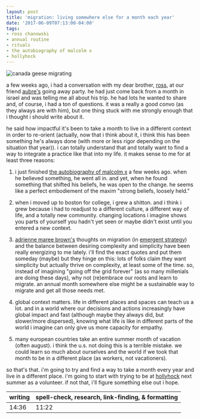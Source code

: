 ```yaml
---
layout: post
title: 'migration: living somewhere else for a month each year'
date: '2017-06-09T07:13:00-04:00'
tags:
- ross chanowski
- annual routine
- rituals
- the autobiography of malcolm x
- hollyhock
--- 
```


![canada geese migrating](http://birdnote.org/sites/default/files/15_-_discombobulated_canada_geese.jpg)

a few weeks ago, i had a conversation with my dear brother, [ross](https://twitter.com/Rchanowski), at our friend [aubre's](https://twitter.com/Aubreader) going away party. he had just come back from a month in israel and was telling me all about his trip. he had lots he wanted to share and, of course, i had a ton of questions. it was a really a good convo (as they always are with him), but one thing stuck with me strongly enough that i thought i should write about it. 

he said how impactful it's been to take a month to live in a different context in order to re-orient (​actually, now that i think about it, i think this has been something he's always done (with more or less rigor depending on the situation that year)). i can totally understand that and totally want to find a way to integrate a practice like that into my life. it makes sense to me for at least three reasons:

1. i just finished [the autobiography of malcolm x](https://www.goodreads.com/book/show/92057.The_Autobiography_of_Malcolm_X?from_search=true) a few weeks ago. when he believed something, he went all in. and yet, when he found something that shifted his beliefs, he was open to the change. he seems like a perfect embodiement of the maxim "strong beliefs, loosely held." 

1. when i moved up to boston for college, i grew a shitton. and i think i grew because i had to readjust to a different culture, a different way of life, and a totally new community. changing locations i imagine shows you parts of yourself you hadn't yet seen or maybe didn't exist until you entered a new context.

1. [adrienne maree brown's](http://adriennemareebrown.net/) thoughts on migration (in [emergent strategy](https://www.goodreads.com/book/show/29633913-emergent-strategy)) and the balance between desiring complexity and simplicity have been really energizing to me lately. i'll find the exact quotes and put them someday (maybe) but they hinge on this: lots of folks claim they want simplicity but actually thrive on complexity, at least some of the time. so, instead of imagining "going off the grid forever" (as so many millenials are doing these days), why not (re)embrace our roots and learn to migrate. an annual month somewhere else might be a sustainable way to migrate and get all those needs met. 

1. global context matters. life in different places and spaces can teach us a lot. and in a world where our decisions and actions increasingly have global impact and fast (although maybe they always did, but slower/more dispersed), knowing what life is like in different parts of the world i imagine can only give us more capacity for empathy.

1. many european countries take an entire summer month of vacation (often august). i think the u.s. not doing this is a terrible mistake. we could learn so much about ourselves and the world if we took that month to be in a different place (as workers, not vacationers). 

so that's that. i'm going to try and find a way to take a month every year and live in a different place. i'm going to start with trying to be at [hollyhock](https://hollyhock.ca/) next summer as a volunteer. if not that, i'll figure something else out i hope. 

<table>
	<thead>
		<tr>
			<th>writing</th>
			<th>spell-check, research, link-finding, & formatting</th>
		</tr>
	</thead>
	<tbody>
		<tr>
			<td>14:36</td>
			<td>11:22</td>
		</tr>
	</tbody>
</table>
